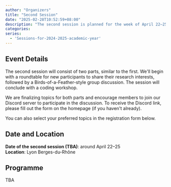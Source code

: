 ```yaml
---
author: "Organizers"
title: "Second Session"
date: "2025-02-28T10:52:59+08:00"
description: "The second session is planned for the week of April 22–25."
categories:
series:
  - 'Sessions-for-2024-2025-academic-year'
---
```


## Event Details
The second session will consist of two parts, similar to the first. 
We'll begin with a roundtable for new participants to share their research interests, followed by a Birds-of-a-Feather-style group discussion. The session will conclude with a coding workshop.

We are finalizing topics for both parts and encourage members to join our Discord server to participate in the discussion. 
To receive the Discord link, please fill out the form on the homepage (if you haven't already).

You can also select your preferred topics in the registration form below.

## Date and Location
**Date of the second session (TBA)**: around April 22–25  
**Location**: Lyon Berges-du-Rhône

## Programme
TBA